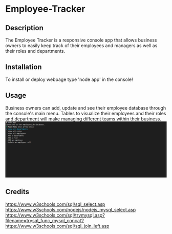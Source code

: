 # Employee-Tracker

## Description

The Employee Tracker is a responsive console app that allows business owners to easily keep track of their employees and managers as well as their roles and departments.

## Installation

To install or deploy webpage type 'node app' in the console!

## Usage

Business owners can add, update and see their employee database through the console's main menu. Tables to visualize their employees and their roles and department will make managing different teams within their business.
![app image](./assets/images/Screenshot.png)


## Credits

https://www.w3schools.com/sql/sql_select.asp
https://www.w3schools.com/nodejs/nodejs_mysql_select.asp
https://www.w3schools.com/sql/trymysql.asp?filename=trysql_func_mysql_concat2
https://www.w3schools.com/sql/sql_join_left.asp